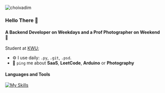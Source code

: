 <p align="left"> <img src="https://komarev.com/ghpvc/?username=choivadim&label=Profile%20views&color=0e75b6&style=flat" alt="choivadim" /> </p>

### Hello There 👋

#### A Backend Developer on Weekdays and a Prof Photographer on Weekend 📆

Student at [KWU](https://www.kw.ac.kr/ko/index.jsp);<br>

- ⚙️ I use daily: `.py`, `.git`, `.psd`.
- 💬 `ping` me about **SaaS**, **LeetCode**, **Arduino** or **Photography**

#### Languages and Tools
[![My Skills](https://skillicons.dev/icons?i=py,fastapi,flask,django,java,spring,postgres,sqlite,redis,kafka,git,docker,nginx,postman,githubactions,aws,azure,gcp,heroku,linux,bash,c,cpp,opencv,regex,js,html,css,figma,latex,arduino,raspberrypi&perline=8)](https://skillicons.dev)
